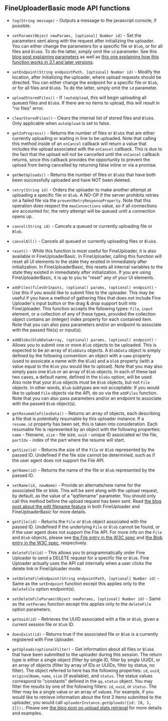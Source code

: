 ## FineUploaderBasic mode API functions ##
* `log(String message)` - Outputs a message to the javascript console, if possible.

* `setParams(Object newParams, [optional] Number id)` - Set the parameters sent along with the request after initializing the uploader.
You can either change the parameters for a specific file or `Blob`, or for all files and `Blob`s.  To do the latter, simply omit the `id` parameter.
See this [blog post explaining parameters](http://blog.fineuploader.com/2012/11/include-params-in-request-body-or-query.html)
as well as [this one explaining how this function works in 3.1 and later versions](http://blog.fineuploader.com/2012/12/setparams-is-now-much-more-useful-in-31.html).

* `setEndpoint(String endpointPath, [optional] Number id)` - Modify the location,  after initializing the uploader, where upload requests should be directed.
You can either change the endpoint for a specific file or `Blob`, or for all files and `Blob`s.  To do the latter, simply omit the `id` parameter.

* `uploadStoredFiles()` - If `!autoUpload`, this will begin uploading all queued files and `Blob`s.
If there are no items to upload, this will result in "no files" error.

* `clearStoredFiles()` - Clears the internal list of stored files and `Blob`s.  Only applicable when `autoUpload` is set to false.

* `getInProgress()` - Returns the number of files or `Blob`s that are either currently uploading or waiting in line to be uploaded.
Note that calling this method inside of an `onCancel` callback will return a value that includes the upload
associated with the `onCancel` callback.  This is due to the fact that the upload will not be cancelled until the
`onCancel` callback returns, since this callback provides the opportunity to prevent the upload from being cancelled
by returning false inline or via a promise.

* `getNetUploads()` - Returns the number of files or `Blob`s that have both been successfully uploaded and have NOT been deleted.

* `retry(String id)` - Orders the uploader to make another attempt at uploading a specific file or `Blob`.  A NO-OP if the server
prohibits retries on a failed file via the <code>preventRetryResponseProperty</code>.  Note that this operation does
respect the <code>maxConnections</code> value, so if all connections are accounted for, the retry attempt will be queued
until a connection opens up.

* `cancel(String id)` - Cancels a queued or currently uploading file or `Blob`.

* `cancelAll()` - Cancels all queued or currently uploading files or `Blob`s.

* `reset()` - While this function is most useful for FineUploader, it is also available in FineUploaderBasic.  In FineUploader,
calling this function will reset all UI elements to the state they exsited in immediately after initialization.  In FineUploaderBasic,
this resets all internal variables to the state they existed in immediately after initialization.  If you are using FineUploaderBasic,
it is up to you to "reset" any of your UI elements.

* `addFiles(filesOrInputs, (optional) params, (optional) endpoint)` - Use this if you would like to submit files to the uploader.
This may be useful if you have a method of gathering files that does not include Fine Uploader's input button or the drag & drop
support built into FineUploader.  This function accepts the following types: `File`, `input` element, or a collection of
any of these types, provided the collection object contains an (integer) index property for each contained item.  Note
that you can also pass parameters and/or an endpoint to associate with the passed file(s) or input(s).

* `addBlobs(blobDataArray, (optional) params, (optional) endpoint)` - Allows you to submit one or more `Blob` objects to
be uploaded.  This is expected to be an array of `BlobData` objects.  A `BlobData` object is simply defined by the
following convention: an object with a `name` property (used to assoicate a name with the `Blob`) and a `blob` property
(with a value equal to the `Blob` you would like to upload).  Note that you may also simply pass one `Blob` or an array
of `Blob` objects.  In each of these last two cases, a default name, defined in the `blobs` option, will be used.  Also
note that your `Blob` objects must be `Blob` objects, but not `File` objects.  In other words, `Blob` subtypes are not
acceptable.  If you would like to upload `File` objects via the API, do so via the `addFiles` function.  Note that you
can also pass parameters and/or an endpoint to associate with the passed `Blob` object(s).

* `getResumableFilesData()` - Returns an array of objects, each describing a file that is potentially resumable by this uploader instance.
If a `resume.id` property has been set, this is taken into consideration.  Each resumable file is represented by an object with the
following properties: `name` - filename, `size` - file size, `uuid` - unique ID associated w/ the file, `partIdx` - index of the part where
the resume will start.

* `getSize(id)` - Returns the size of the `File` or `Blob` represented by the passed ID.  Undefined if the file size cannot be determined, such as
if the user agent does not support the File API.

* `getName(id)` - Returns the name of the file or `Blob` represented by the passed ID.

* `setName(id, newName)` - Provide an alternate/new name for the associated file or blob.
This will be sent along with the upload request, by default, as the value of a "qqfilename" parameter.
You should only call this method before the upload request has been sent.  Read
[the blog post about the edit filename feature](http://blog.fineuploader.com/2013/06/37-edit-override-filenames.html)
in both FineUploader and FineUploaderBasic for more details.

* `getFile(id)` - Returns the `File` or `Blob` object associated with the passed ID.  Undefined if the underlying `File` or `Blob` cannot be found,
or if the user agent does not support the File API.  For more info on the `File` and `Blob` objects, please see
[the File entry in the W3C spec](http://www.w3.org/TR/FileAPI/#dfn-file) and [the Blob entry in the W3C spec](http://www.w3.org/TR/FileAPI/#dfn-Blob), respectively.

* `deleteFile(id)` - This allows you to programmatically order Fine Uploader to send a DELETE request for a specific file or `Blob`.
Fine Uploader actually uses the API call internally when a user clicks the delete link in FineUploader mode.

* `setDeleteFileEndpoint(String endpointPath, [optional] Number id)` - Same as the `setEndpoint` function except this applies only to the `deleteFile` option endpoint(s).

* `setDeleteFileParams(Object newParams, [optional] Number id)` - Same as the `setParams` function except this applies only to the `deleteFile` option parameters.

* `getUuid(id)` - Retrieves the UUID associated with a file or `Blob`, given a current session file or `Blob` ID.

* `doesExist(id)` - Returns true if the associated file or `Blob` is a currently registered with Fine Uploader.

* `getUploads(optionalFilter)` - Get information about all files or `Blob`s that have been submitted to the uploader during
this session.  The return type is either a single object (filter by single ID, filter by single UUID), or an array of
objects (filter by array of IDs or UUIDs, filter by status, no filter).  The object referred to here has the following
properties: `id`, `uuid`, `originalName`, `name`, `size` (if available), and `status`.  The status values correspond to "constants"
defined in the `qq.status` object.  You may filter the results by one of the following filters: `id`, `uuid`, or
`status`.  The filter may be a single value or an array of values.  For example, if you would like to retrieve information
about the first 3 items submitted to the uploader, you would call `uploaderInstance.getUploads({id: [0, 1, 2]});`.  Please
see [the blog post on upload stats retrieval](http://blog.fineuploader.com/2013/05/query-fine-uploader-for-upload-stats.html)
for more details and examples.

